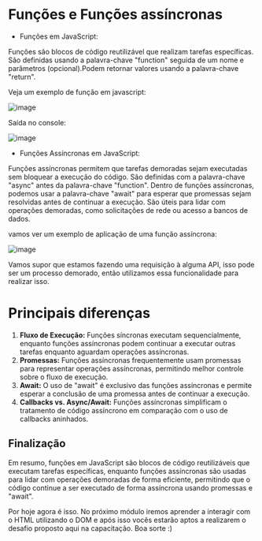 # Funções e Funções assíncronas

* Funções em JavaScript:

Funções são blocos de código reutilizável que realizam tarefas específicas. São definidas usando a palavra-chave "function" seguida de 
um nome e parâmetros (opcional).Podem retornar valores usando a palavra-chave "return".

Veja um exemplo de função em javascript: 

![image](https://github.com/samuelfrs/GTi-JS-Capacitacao/assets/81939929/50fa8561-6643-4d94-bad0-8b999c63e2a7)

Saída no console:

![image](https://github.com/samuelfrs/GTi-JS-Capacitacao/assets/81939929/ae3fd848-c03d-4c3f-8382-45200e1b0774)

* Funções Assíncronas em JavaScript:

Funções assíncronas permitem que tarefas demoradas sejam executadas sem bloquear a execução do código. São definidas com a 
palavra-chave "async" antes da palavra-chave "function". Dentro de funções assíncronas, podemos usar a palavra-chave "await" 
para esperar que promessas sejam resolvidas antes de continuar a execução. São úteis para lidar com operações demoradas, como 
solicitações de rede ou acesso a bancos de dados.

vamos ver um exemplo de aplicação de uma função assíncrona:

![image](https://github.com/samuelfrs/GTi-JS-Capacitacao/assets/81939929/5ce66320-ad39-420d-b31c-346b661049db)

Vamos supor que estamos fazendo uma requisição à alguma API, isso pode ser um processo demorado, então utilizamos essa funcionalidade para realizar isso.

# Principais diferenças

1) **Fluxo de Execução:** Funções síncronas executam sequencialmente, enquanto funções assíncronas podem continuar a executar outras tarefas enquanto aguardam operações assíncronas.
2) **Promessas:** Funções assíncronas frequentemente usam promessas para representar operações assíncronas, permitindo melhor controle sobre o fluxo de execução.
3) **Await:** O uso de "await" é exclusivo das funções assíncronas e permite esperar a conclusão de uma promessa antes de continuar a execução.
4) **Callbacks vs. Async/Await:** Funções assíncronas simplificam o tratamento de código assíncrono em comparação com o uso de callbacks aninhados.

## Finalização

Em resumo, funções em JavaScript são blocos de código reutilizáveis que executam tarefas específicas, enquanto funções assíncronas são usadas para lidar com operações demoradas de forma eficiente, permitindo que o código continue a ser executado de forma assíncrona usando promessas e "await".

Por hoje agora é isso. No próximo módulo iremos aprender a interagir com o HTML utilizando o DOM e após isso vocês estarão aptos a realizarem o desafio proposto aqui na capacitação. Boa sorte :)

